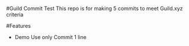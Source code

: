 #Guild Commit Test
This repo is for making 5 commits to meet Guild.xyz criteria

#Features
- Demo Use only
Commit 1 line
